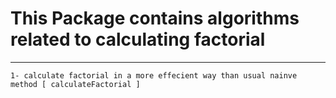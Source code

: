 # This Package contains algorithms related to calculating factorial

------
	1- calculate factorial in a more effecient way than usual nainve method [ calculateFactorial ]